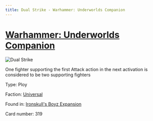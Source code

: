 ```yaml
---
title: Dual Strike - Warhammer: Underworlds Companion
---
```


# [Warhammer: Underworlds Companion](https://guidokessels.github.io/wh-underworlds)

  

![Dual Strike](https://warhammerunderworlds.com/wp-content/uploads/sites/6/2017/12/319_ENG-Dual-Strike.png)

One fighter supporting the first Attack action in the next activation is considered to be two supporting fighters

Type: Ploy

Faction: [Universal](https://guidokessels.github.io/wh-underworlds/factions/universal)

Found in: [Ironskull's Boyz Expansion](https://guidokessels.github.io/wh-underworlds/locations/ironskulls-boyz-expansion)

Card number: 319
